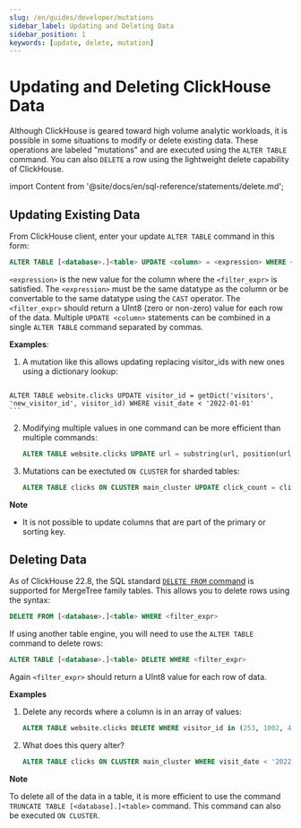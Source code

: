 ```yaml
---
slug: /en/guides/developer/mutations
sidebar_label: Updating and Deleting Data
sidebar_position: 1
keywords: [update, delete, mutation]
---
```


# Updating and Deleting ClickHouse Data

Although ClickHouse is geared toward high volume analytic workloads, it is possible in some situations to modify or delete existing data.  These operations are labeled "mutations" and are executed using the `ALTER TABLE` command. You can also `DELETE` a row using the lightweight
delete capability of ClickHouse.

import Content from '@site/docs/en/sql-reference/statements/delete.md';

<Content />

## Updating Existing Data

From ClickHouse client, enter your update `ALTER TABLE` command in this form:

```sql
ALTER TABLE [<database>.]<table> UPDATE <column> = <expression> WHERE <filter_expr>
```

`<expression>` is the new value for the column where the `<filter_expr>` is satisfied.  The `<expression>` must be the same datatype as the column or be convertable to the same datatype using the `CAST` operator.  The `<filter_expr>` should return a UInt8 (zero or non-zero) value for each row of the data.  Multiple `UPDATE <column>` statements can be combined in a single `ALTER TABLE` command separated by commas.

**Examples**:

 1.  A mutation like this allows updating replacing visitor_ids with new ones using a dictionary lookup:

     ```sql
    ALTER TABLE website.clicks UPDATE visitor_id = getDict('visitors', 'new_visitor_id', visitor_id) WHERE visit_date < '2022-01-01'
    ```


2.   Modifying multiple values in one command can be more efficient than multiple commands:

     ```sql
     ALTER TABLE website.clicks UPDATE url = substring(url, position(url, '://') + 3), visitor_id = new_visit_id WHERE visit_date < '2022-01-01'
     ```

3.  Mutations can be exectuted `ON CLUSTER` for sharded tables:

     ```sql
     ALTER TABLE clicks ON CLUSTER main_cluster UPDATE click_count = click_count / 2 WHERE visitor_id ILIKE '%robot%'
     ```

**Note**

* It is not possible to update columns that are part of the primary or sorting key.



## Deleting Data

As of ClickHouse 22.8, the SQL standard [`DELETE FROM` command](../../sql-reference/statements/delete.md) is supported for MergeTree family tables. This allows you to delete rows using the syntax:
```sql
DELETE FROM [<database>.]<table> WHERE <filter_expr>
```

If using another table engine, you will need to use the `ALTER TABLE` command to delete rows:
```sql
ALTER TABLE [<database>.]<table> DELETE WHERE <filter_expr>
```

Again `<filter_expr>` should return a UInt8 value for each row of data.

**Examples**

1. Delete any records where a column is in an array of values:
    ```sql
    ALTER TABLE website.clicks DELETE WHERE visitor_id in (253, 1002, 4277)
    ```

2.  What does this query alter?
    ```sql
    ALTER TABLE clicks ON CLUSTER main_cluster WHERE visit_date < '2022-01-02 15:00:00' AND page_id = '573'
    ```

**Note**

To delete all of the data in a table, it is more efficient to use the command `TRUNCATE TABLE [<database].]<table>` command.  This command can also be executed `ON CLUSTER`.





